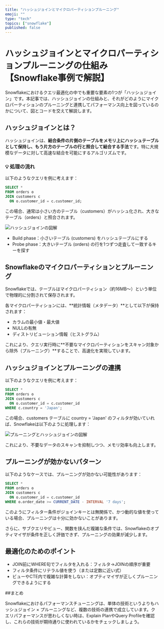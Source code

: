 ```yaml
---
title: "ハッシュジョインとマイクロパーティションプルーニング"
emoji: ""
type: "tech"
topics: ["snowflake"]
published: false
---
```


# ハッシュジョインとマイクロパーティションプルーニングの仕組み【Snowflake事例で解説】

Snowflakeにおけるクエリ最適化の中でも重要な要素の1つが「ハッシュジョイン」です。本記事では、ハッシュジョインの仕組みと、それがどのようにマイクロパーティションのプルーニングと連携してパフォーマンス向上を図っているのかについて、図とコードを交えて解説します。


## ハッシュジョインとは？

ハッシュジョインは、**結合条件の片側のテーブルをメモリ上にハッシュテーブルとして保持し、もう片方のテーブルの行と照合して結合する手法**です。特に大規模なデータに対して高速な結合を可能にするアルゴリズムです。

### 💡 処理の流れ

以下のようなクエリを例に考えます：

```sql
SELECT *
FROM orders o
JOIN customers c
  ON o.customer_id = c.customer_id;
```

この場合、通常は小さい方のテーブル（customers）がハッシュ化され、大きなテーブル（orders）と照合されます。

![ハッシュジョインの図解](https://raw.githubusercontent.com/t-xxx/zenn-articles/main/images/hash_join.png)

- Build phase：小さいテーブル (customers) をハッシュテーブルにする
- Probe phase：大きいテーブル (orders) の行を1つずつ走査して一致するキーを探す


## Snowflakeのマイクロパーティションとプルーニング
Snowflakeでは、テーブルはマイクロパーティション（約16MB〜）という単位で物理的に分割されて保存されます。

各マイクロパーティションには、**統計情報（メタデータ）**として以下が保持されます：

- カラムの最小値・最大値
- NULLの有無
- ディストリビューション情報（ヒストグラム）

これにより、クエリ実行時に**不要なマイクロパーティションをスキャン対象から除外（プルーニング）**することで、高速化を実現しています。

## ハッシュジョインとプルーニングの連携
以下のようなクエリを例に考えます：

```sql
SELECT *
FROM orders o
JOIN customers c
  ON o.customer_id = c.customer_id
WHERE c.country = 'Japan';
```

この場合、customers テーブルに country = 'Japan' のフィルタが効いていれば、Snowflakeは以下のように処理します：

![プルーニングとハッシュジョインの図解](https://raw.gihubusercontent.com/t-xxx/zenn-articles/main/images/pruning_hash_join_diagram.drawio.png)

これにより、不要なデータのスキャンを抑制しつつ、メモリ効率も向上します。

## プルーニングが効かないパターン
以下のようなケースでは、プルーニングが効かない可能性があります：

```sql
SELECT *
FROM orders o
JOIN customers c
  ON o.customer_id = c.customer_id
WHERE o.order_date >= CURRENT_DATE - INTERVAL '7 days';
```

このようにフィルター条件がジョインキーとは無関係で、かつ動的な値を使っている場合、プルーニングは十分に効かないことがあります。

さらに、サブクエリやビュー、関数を挟んだ複雑な条件では、Snowflakeのオプティマイザが条件を正しく評価できず、プルーニングの効果が減少します。

## 最適化のためのポイント


- JOIN前にWHERE句でフィルタを入れる：フィルタ→JOINの順序が重要
- フィルタ条件にリテラル値を使う（または定数に近い式）
- ビューやCTE内で複雑な計算をしない：オプティマイザが正しくプルーニングできるようにする

##まとめ

Snowflakeにおけるパフォーマンスチューニングは、単体の技術というよりもハッシュジョイン × プルーニングなど、複数の技術の連携で成立しています。クエリパフォーマンスが思わしくない時は、Explain PlanやQuery Profileを確認し、これらの技術が期待通りに使われているかをチェックしましょう。